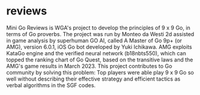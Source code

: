 # reviews
Mini Go Reviews is WGA's project to develop the principles of 9 x 9 Go, in terms of Go proverbs. The project was run by Monteo da Westi 2d assisted in game analysis by superhuman GO AI, called A Master of Go 9p+ (or AMG), version 6.0.1, iOS Go bot developed by Yuki Ichikawa. AMG exploits KataGo engine and the verified neural network (b18nbts550), which can topped the ranking chart of Go Quest, based on the transitive laws and the AMG's game results in March 2023. This project contributes to Go community by solving this problem: Top players were able play 9 x 9 Go so well without describing their effective strategy and efficient tactics as verbal algorithms in the SGF codes.
